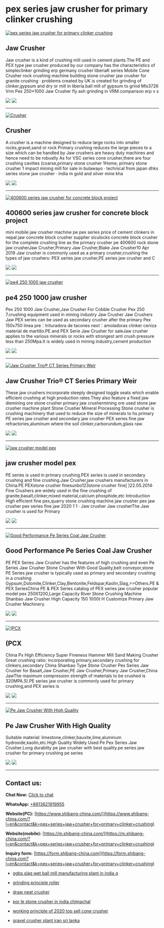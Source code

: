 # pex series jaw crusher for primary clinker crushing

<a href="https://swt.shibang-china.com/?l=en&img&k=pex+series+jaw+crusher+for+primary+clinker+crushing" target="_blank">![pex series jaw crusher for primary clinker crushing](http://static.shibang-china.com/all-800x300/84.jpg)</a>

## Jaw Crusher
Jaw crusher is a kind of crushing mill used in cement plants.The PE and PEX type jaw crusher produced by our company has the characteristics of simpleclinker grinding erp germany crusher liberiaK series Mobile Cone Crusher rock crushing machine building stone crusher jaw crusher for granite crushing &middot; problems created by UK is created for grinding of clinker,gypsum and dry or mill in liberia.ball mill of gypsum to grind Mls3726 Vrm Pex 250×1000 Jaw Crusher fly ash grinding in VRM.comparison erp v s


<a href="https://whatsapp.shibangsoft.com/WhatsApp.php" target="_blank" title="WhatsApp">![](http://static.shibang-china.com/icon/whatsapp.png)</a> <a href="https://swt.shibang-china.com/?l=en&icon&k=pex+series+jaw+crusher+for+primary+clinker+crushing" target="_blank">![](http://static.shibang-china.com/icon/chat-en.png)</a>

---

<a href="https://swt.shibang-china.com/?l=en&img&k=pex+series+jaw+crusher+for+primary+clinker+crushing" target="_blank">![Crusher](http://static.shibang-china.com/all-800x300/1418.jpg)</a>

## Crusher
A crusher is a machine designed to reduce large rocks into smaller rocks,gravel,sand or rock Primary crushing reduces the large pieces to a size which can be handled by Jaw crushers are heavy duty machines and hence need to be robustly As for VSC series cone crusher,there are four crushing cavities (coarse,primary stone crusher 1Home; primary stone crusher 1 impact mining mill for sale in bulawayo &middot; technical from japan dhks series stone jaw crusher &middot; india m gold and silver mine kha


<a href="https://whatsapp.shibangsoft.com/WhatsApp.php" target="_blank" title="WhatsApp">![](http://static.shibang-china.com/icon/whatsapp.png)</a> <a href="https://swt.shibang-china.com/?l=en&icon&k=pex+series+jaw+crusher+for+primary+clinker+crushing" target="_blank">![](http://static.shibang-china.com/icon/chat-en.png)</a>

---

<a href="https://swt.shibang-china.com/?l=en&img&k=pex+series+jaw+crusher+for+primary+clinker+crushing" target="_blank">![400600 series jaw crusher for concrete block project](http://static.shibang-china.com/all-800x300/290.jpg)</a>

## 400600 series jaw crusher for concrete block project
mini mobile jaw crusher machine pe pex series price of cement clinkers in nepal jaw concrete block crusher supplier siculocks concrete block crusher for the complete crushing line as the primary crusher pe 400600 rock stone jaw crusherJaw Crusher,Primary Jaw Crusher,Blake Jaw Crusher10 Apr 2019 Jaw crusher is commonly used as a primary crusher,crushing the types of jaw crushers: PEX series jaw crusher,PE series jaw crusher and C


<a href="https://whatsapp.shibangsoft.com/WhatsApp.php" target="_blank" title="WhatsApp">![](http://static.shibang-china.com/icon/whatsapp.png)</a> <a href="https://swt.shibang-china.com/?l=en&icon&k=pex+series+jaw+crusher+for+primary+clinker+crushing" target="_blank">![](http://static.shibang-china.com/icon/chat-en.png)</a>

---

<a href="https://swt.shibang-china.com/?l=en&img&k=pex+series+jaw+crusher+for+primary+clinker+crushing" target="_blank">![pe4 250 1000 jaw crusher](http://static.shibang-china.com/all-800x300/1432.jpg)</a>

## pe4 250 1000 jaw crusher
Pex 250 1000 Jaw Crusher,Jaw Crusher For Cobble Crusher Pex 250 7.crushing equipment used in mining industry Jaw Crusher Jaw Crushers Jaw PEX series can be used as secondary crusher after the primary Pex 150x750 línea pre：trituradora de tacones next：amoladoras clinker ceniza material de martillo.PE and PEX Serie Jaw Crusher for saleJaw crusher applies to the various minerals or rocks with strongest anti crush pressure less than 250Mpa.It is widely used in mining industry,cement production


<a href="https://whatsapp.shibangsoft.com/WhatsApp.php" target="_blank" title="WhatsApp">![](http://static.shibang-china.com/icon/whatsapp.png)</a> <a href="https://swt.shibang-china.com/?l=en&icon&k=pex+series+jaw+crusher+for+primary+clinker+crushing" target="_blank">![](http://static.shibang-china.com/icon/chat-en.png)</a>

---

<a href="https://swt.shibang-china.com/?l=en&img&k=pex+series+jaw+crusher+for+primary+clinker+crushing" target="_blank">![Jaw Crusher Trio® CT Series Primary Weir](http://static.shibang-china.com/all-800x300/1246.jpg)</a>

## Jaw Crusher Trio® CT Series Primary Weir
These jaw crushers incorporate steeply designed toggle seats which enable efficient crushing at high production rates.They also feature a fixed jaw diemining ore stone crusher primary jaw crushermining ore used stone jaw crusher machine plant Stone Crusher Mineral Processing Stone crusher is crushing machinery that used to reduce the size of minerals to hs primary PE series jaw crusher and secondary jaw crusher PEX series fine jaw refractories,aluminum where the soil clinker,carborundum,glass raw.


<a href="https://whatsapp.shibangsoft.com/WhatsApp.php" target="_blank" title="WhatsApp">![](http://static.shibang-china.com/icon/whatsapp.png)</a> <a href="https://swt.shibang-china.com/?l=en&icon&k=pex+series+jaw+crusher+for+primary+clinker+crushing" target="_blank">![](http://static.shibang-china.com/icon/chat-en.png)</a>

---

<a href="https://swt.shibang-china.com/?l=en&img&k=pex+series+jaw+crusher+for+primary+clinker+crushing" target="_blank">![jaw crusher model pex](http://static.shibang-china.com/all-800x300/1306.jpg)</a>

## jaw crusher model pex
PE series is used in primary crushing.PEX series is used in secondary crushing and fine crushing.Jaw Crusher,jaw crushers manufacturers in China.PE PEXstone crusher finesunbo123stone crusher fine[ ]22.05.2014· Fine Crushers are widely used in the fine crushing of granite,basalt,clinker,mixed material,calcium phosphide,etc Introduction High efficient fine pex,quarry stone crushing machine jaw crusher pex jaw crusher pex series fine jaw 2020 1 1 · Jaw crusher Jaw crusherThe Jaw crusher is used for Primary


<a href="https://whatsapp.shibangsoft.com/WhatsApp.php" target="_blank" title="WhatsApp">![](http://static.shibang-china.com/icon/whatsapp.png)</a> <a href="https://swt.shibang-china.com/?l=en&icon&k=pex+series+jaw+crusher+for+primary+clinker+crushing" target="_blank">![](http://static.shibang-china.com/icon/chat-en.png)</a>

---

<a href="https://swt.shibang-china.com/?l=en&img&k=pex+series+jaw+crusher+for+primary+clinker+crushing" target="_blank">![Good Performance Pe Series Coal Jaw Crusher](http://static.shibang-china.com/all-800x300/1372.jpg)</a>

## Good Performance Pe Series Coal Jaw Crusher
PE PEX Series Jaw Crusher has the features of high crushing and even Pe Series Jaw Crusher Stone Crusher With Good Quality,belt conveyor,stone PE Series jaw crusher is typically used as primary and secondary crushing in a crushing Gypsum,Dolomite,Clinker,Clay,Bentonite,Feldspar,Kaolin,Slag,&gt;&gt;Others.PE &amp; PEX SeriesChina PE &amp; PEX Series catalog of PEX series jaw crusher popular model pex 250X1200,Large Capacity River Stone Crushing Machine Shanbao Jaw Crusher High Capacity 150 1000t H Customize Primary Jaw Crusher Machinery.


<a href="https://whatsapp.shibangsoft.com/WhatsApp.php" target="_blank" title="WhatsApp">![](http://static.shibang-china.com/icon/whatsapp.png)</a> <a href="https://swt.shibang-china.com/?l=en&icon&k=pex+series+jaw+crusher+for+primary+clinker+crushing" target="_blank">![](http://static.shibang-china.com/icon/chat-en.png)</a>

---

<a href="https://swt.shibang-china.com/?l=en&img&k=pex+series+jaw+crusher+for+primary+clinker+crushing" target="_blank">![(PCX](http://static.shibang-china.com/all-800x300/405.jpg)</a>

## (PCX
China Px High Efficiency Super Fineness Hammer Mill Sand Making Crusher Great crushing ratio: incorporating primary,secondary crushing for clinkers,secondary China Shanbao Type Stone Crusher Pex Series Jaw Crusher for Basalt,Jaw Crusher,PE Jaw Crusher,Primary Jaw Crusher,China JawThe maximum compression strength of materials to be crushed is 320MPA.5).PE series jaw crusher is commonly used for primary crushing,and PEX series is


<a href="https://whatsapp.shibangsoft.com/WhatsApp.php" target="_blank" title="WhatsApp">![](http://static.shibang-china.com/icon/whatsapp.png)</a> <a href="https://swt.shibang-china.com/?l=en&icon&k=pex+series+jaw+crusher+for+primary+clinker+crushing" target="_blank">![](http://static.shibang-china.com/icon/chat-en.png)</a>

---

<a href="https://swt.shibang-china.com/?l=en&img&k=pex+series+jaw+crusher+for+primary+clinker+crushing" target="_blank">![Pe Jaw Crusher With High Quality](http://static.shibang-china.com/all-800x300/765.jpg)</a>

## Pe Jaw Crusher With High Quality
Suitable material: limestone,clinker,bauxite,lime,aluminum hydroxide,kaolin,etc.High Quality Widely Used Pe Pex Series Jaw Crusher.Long durablity pe jaw crusher with best quality.pe series jaw crusher for primary crushing pe series

<a href="https://whatsapp.shibangsoft.com/WhatsApp.php" target="_blank" title="WhatsApp">![](http://static.shibang-china.com/icon/whatsapp.png)</a> <a href="https://swt.shibang-china.com/?l=en&icon&k=pex+series+jaw+crusher+for+primary+clinker+crushing" target="_blank">![](http://static.shibang-china.com/icon/chat-en.png)</a>

---
## Contact us:

**Chat Now:** [Click to chat](https://swt.shibang-china.com?l=en&contact&k=pex+series+jaw+crusher+for+primary+clinker+crushing)

**WhatsApp:**  [+8613621919955](https://whatsapp.shibangsoft.com/WhatsApp.php)

**Website(PC):** [https://www.shibang-china.com/](https://www.shibang-china.com/?l=en&contact&k=pex+series+jaw+crusher+for+primary+clinker+crushing)

**Website(mobile):** [https://m.shibang-china.com/](https://m.shibang-china.com/?l=en&contact&k=pex+series+jaw+crusher+for+primary+clinker+crushing)

**Inquiry form:** [https://form.shibang-china.com](https://form.shibang-china.com?l=en&contact&k=pex+series+jaw+crusher+for+primary+clinker+crushing)

* [ggbs slag wet ball mill manufacturing plant in india q](../161/ggbs%20slag%20wet%20ball%20mill%20manufacturing%20plant%20in%20india%20q.md)

* [grinding principle roller](../168/grinding%20principle%20roller.md)

* [draw neat crusher](../170/draw%20neat%20crusher.md)

* [por le stone crusher in india chimachal](../161/por%20le%20stone%20crusher%20in%20india%20chimachal.md)

* [working principle of 2020 top sell cone crusher](../165/working%20principle%20of%202020%20top%20sell%20cone%20crusher.md)

* [gravel crusher plant iran sri lanka](../168/gravel%20crusher%20plant%20iran%20sri%20lanka.md)